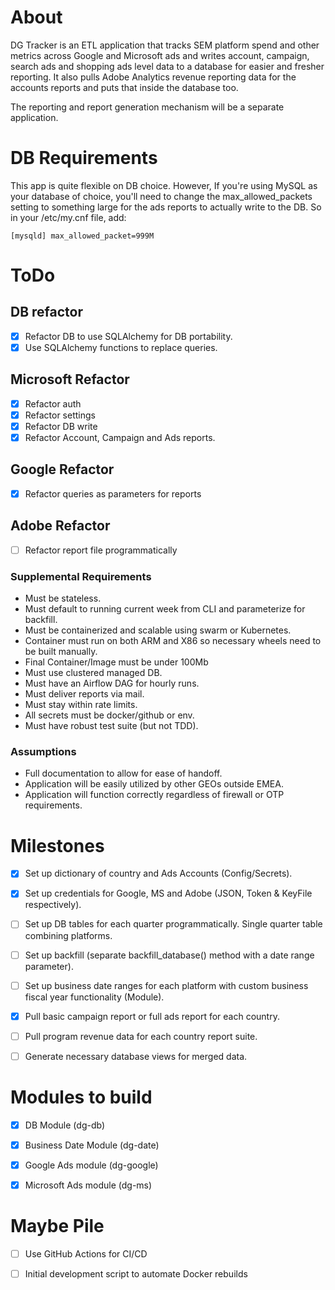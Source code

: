 # About

DG Tracker is an ETL application that tracks SEM platform spend and
other metrics across Google and Microsoft ads and writes account,
campaign, search ads and shopping ads level data to a database for
easier and fresher reporting. It also pulls Adobe Analytics revenue
reporting data for the accounts reports and puts that inside the
database too.

The reporting and report generation mechanism will be a separate
application.

# DB Requirements

This app is quite flexible on DB choice. However, If you're using MySQL
as your database of choice, you'll need to change the
max_allowed_packets setting to something large for the ads reports to
actually write to the DB. So in your /etc/my.cnf file, add:

`[mysqld]
max_allowed_packet=999M
`


# ToDo

## DB refactor

- [x] Refactor DB to use SQLAlchemy for DB portability.
- [x] Use SQLAlchemy functions to replace queries.

## Microsoft Refactor

- [x] Refactor auth
- [x] Refactor settings
- [x] Refactor DB write
- [x] Refactor Account, Campaign and Ads reports.

## Google Refactor

- [x] Refactor queries as parameters for reports


## Adobe Refactor

- [ ] Refactor report file programmatically

### Supplemental Requirements

- Must be stateless.
- Must default to running current week from CLI and parameterize for
  backfill.
- Must be containerized and scalable using swarm or Kubernetes.
- Container must run on both ARM and X86 so necessary wheels need to be
  built manually.
- Final Container/Image must be under 100Mb
- Must use clustered managed DB.
- Must have an Airflow DAG for hourly runs.
- Must deliver reports via mail.
- Must stay within rate limits.
- All secrets must be docker/github or env.
- Must have robust test suite (but not TDD).

### Assumptions

- Full documentation to allow for ease of handoff.
- Application will be easily utilized by other GEOs outside EMEA.
- Application will function correctly regardless of firewall or OTP
  requirements.


# Milestones

- [x] Set up dictionary of country and Ads Accounts (Config/Secrets).
- [x] Set up credentials for Google, MS and Adobe (JSON, Token & KeyFile
      respectively).
- [ ] Set up DB tables for each quarter programmatically. Single quarter
      table combining platforms.
- [ ] Set up backfill (separate backfill_database() method with a date
      range parameter).
- [ ] Set up business date ranges for each platform with custom business
      fiscal year functionality (Module).
- [x] Pull basic campaign report or full ads report for each country.
- [ ] Pull program revenue data for each country report suite.
- [ ] Generate necessary database views for merged data.


# Modules to build

- [x] DB Module (dg-db)
- [x] Business Date Module (dg-date)
- [x] Google Ads module (dg-google)
- [x] Microsoft Ads module (dg-ms)


# Maybe Pile

- [ ] Use GitHub Actions for CI/CD
- [ ] Initial development script to automate Docker rebuilds

